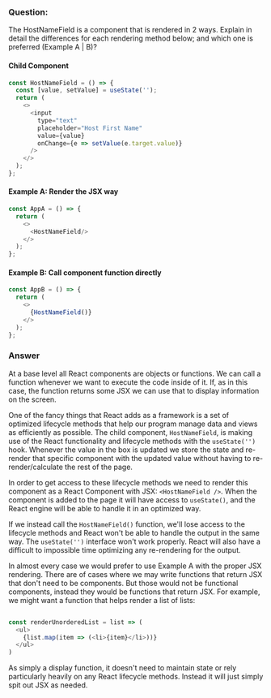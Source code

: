 ### Question:

The HostNameField is a component that is rendered in 2 ways. Explain in detail the differences for each rendering method below; and which one is preferred (Example A | B)?
#### Child Component
```javascript
const HostNameField = () => {
  const [value, setValue] = useState('');
  return (
    <>
      <input
        type="text"
        placeholder="Host First Name"
        value={value}
        onChange={e => setValue(e.target.value)}
      />
    </>
  );
};
```

#### Example A: Render the JSX way
```javascript
const AppA = () => {
  return (
    <>
      <HostNameField/>
    </>
  );
};
```
#### Example B: Call component function directly
```javascript
const AppB = () => {
  return (
    <>
      {HostNameField()}
    </>
  );
};
```

### Answer
At a base level all React components are objects or functions. We can call a function whenever we want to execute the code inside of it. If, as in this case, the function returns some JSX we can use that to display information on the screen.

One of the fancy things that React adds as a framework is a set of optimized lifecycle methods that help our program manage data and views as efficiently as possible. The child component, `HostNameField`, is making use of the React functionality and lifecycle methods with the `useState('')` hook. Whenever the value in the box is updated we store the state and re-render that specific component with the updated value without having to re-render/calculate the rest of the page.

In order to get access to these lifecycle methods we need to render this component as a React Component with JSX: `<HostNameField />`. When the component is added to the page it will have access to `useState()`, and the React engine will be able to handle it in an optimized way.

If we instead call the `HostNameField()` function, we'll lose access to the lifecycle methods and React won't be able to handle the output in the same way. The `useState('')` interface won't work properly. React will also have a difficult to impossible time optimizing any re-rendering for the output.

In almost every case we would prefer to use Example A with the proper JSX rendering. There are of cases where we may write functions that return JSX that don't need to be components. But those would not be functional components, instead they would be functions that return JSX. For example, we might want a function that helps render a list of lists:

```javascript

const renderUnorderedList = list => (
  <ul>
    {list.map(item => (<li>{item}</li>))}
  </ul>
)
```

As simply a display function, it doesn't need to maintain state or rely particularly heavily on any React lifecycle methods. Instead it will just simply spit out JSX as needed.